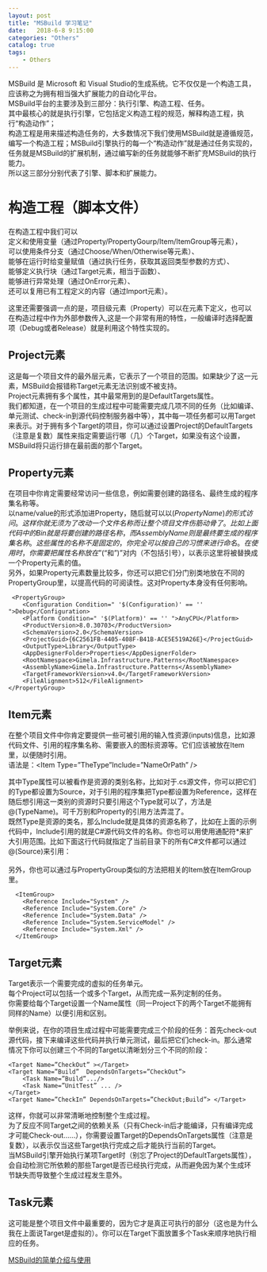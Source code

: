 ```yaml
---                  
layout: post                  
title: "MSBuild 学习笔记"                  
date:   2018-6-8 9:15:00                   
categories: "Others"                  
catalog: true                  
tags:                   
    - Others                  
---        
```

    
    
MSBuild 是 Microsoft 和 Visual Studio的生成系统。它不仅仅是一个构造工具，应该称之为拥有相当强大扩展能力的自动化平台。    
MSBuild平台的主要涉及到三部分：执行引擎、构造工程、任务。    
其中最核心的就是执行引擎，它包括定义构造工程的规范，解释构造工程，执行“构造动作”；    
构造工程是用来描述构造任务的，大多数情况下我们使用MSBuild就是遵循规范，编写一个构造工程；MSBuild引擎执行的每一个“构造动作”就是通过任务实现的，    
任务就是MSBuild的扩展机制，通过编写新的任务就能够不断扩充MSBuild的执行能力。    
所以这三部分分别代表了引擎、脚本和扩展能力。             
    
# 构造工程（脚本文件）     
    
在构造工程中我们可以    
定义和使用变量（通过Property/PropertyGourp/Item/ItemGroup等元素），    
可以使用条件分支（通过Choose/When/Otherwise等元素）、    
能够在运行时给变量赋值（通过执行任务，获取其返回类型参数的方式）、    
能够定义执行块（通过Target元素，相当于函数）、    
能够进行异常处理（通过OnError元素）、    
还可以复用已有工程定义的内容（通过Import元素）。    
    
这里还需要强调一点的是，项目级元素（Property）可以在元素下定义，也可以在构造过程中作为外部参数传入,这是一个非常有用的特性，一般编译时选择配置项（Debug或者Release）就是利用这个特性实现的。     
    
## Project元素     
    
这是每一个项目文件的最外层元素，它表示了一个项目的范围。如果缺少了这一元素，MSBuild会报错称Target元素无法识别或不被支持。     
Project元素拥有多个属性，其中最常用到的是DefaultTargets属性。    
我们都知道，在一个项目的生成过程中可能需要完成几项不同的任务（比如编译、单元测试、check-in到源代码控制服务器中等），其中每一项任务都可以用Target来表示。对于拥有多个Target的项目，你可以通过设置Project的DefaultTargets（注意是复数）属性来指定需要运行哪（几）个Target，如果没有这个设置，MSBuild将只运行排在最前面的那个Target。    
    
## Property元素    
    
在项目中你肯定需要经常访问一些信息，例如需要创建的路径名、最终生成的程序集名称等。    
以name/value的形式添加进Property，随后就可以以$(PropertyName)的形式访问。这样你就无须为了改动一个文件名称而让整个项目文件伤筋动骨了。比如上面代码中的Bin就是将要创建的路径名称，而AssemblyName则是最终要生成的程序集名称。这些属性的名称不是固定的，你完全可以按自己的习惯来进行命名。在使用时，你需要把属性名称放在”$(“和”)”对内（不包括引号），以表示这里将被替换成一个Property元素的值。     
另外，如果Property元素数量比较多，你还可以把它们分门别类地放在不同的PropertyGroup里，以提高代码的可阅读性。这对Property本身没有任何影响。    
    
	 <PropertyGroup>    
		<Configuration Condition=" '$(Configuration)' == '' ">Debug</Configuration>    
		<Platform Condition=" '$(Platform)' == '' ">AnyCPU</Platform>    
		<ProductVersion>8.0.30703</ProductVersion>    
		<SchemaVersion>2.0</SchemaVersion>    
		<ProjectGuid>{6C2561FB-4405-408F-B41B-ACE5E519A26E}</ProjectGuid>    
		<OutputType>Library</OutputType>    
		<AppDesignerFolder>Properties</AppDesignerFolder>    
		<RootNamespace>Gimela.Infrastructure.Patterns</RootNamespace>    
		<AssemblyName>Gimela.Infrastructure.Patterns</AssemblyName>    
		<TargetFrameworkVersion>v4.0</TargetFrameworkVersion>    
		<FileAlignment>512</FileAlignment>    
	</PropertyGroup>    
    
## Item元素     
在整个项目文件中你肯定要提供一些可被引用的输入性资源(inputs)信息，比如源代码文件、引用的程序集名称、需要嵌入的图标资源等。它们应该被放在Item里，以便随时引用。    
语法是：<Item Type=”TheType”Include=”NameOrPath” />    
    
其中Type属性可以被看作是资源的类别名称，比如对于.cs源文件，你可以把它们的Type都设置为Source，对于引用的程序集把Type都设置为Reference，这样在随后想引用这一类别的资源时只要引用这个Type就可以了，方法是@(TypeName)。可千万别和Property的引用方法弄混了。     
既然Type是资源的类名，那么Include就是具体的资源名称了，比如在上面的示例代码中，Include引用的就是C#源代码文件的名称。你也可以用使用通配符*来扩大引用范围。比如下面这行代码就指定了当前目录下的所有C#文件都可以通过@(Source)来引用：    
<Item Type=”Source” Include=”*.cs” />    
另外，你也可以通过与PropertyGroup类似的方法把相关的Item放在ItemGroup里。    
    
	  <ItemGroup>    
		<Reference Include="System" />    
		<Reference Include="System.Core" />    
		<Reference Include="System.Data" />    
		<Reference Include="System.ServiceModel" />    
		<Reference Include="System.Xml" />    
	  </ItemGroup>    
	      
## Target元素     
Target表示一个需要完成的虚拟的任务单元。    
每个Project可以包括一个或多个Target，从而完成一系列定制的任务。    
你需要给每个Target设置一个Name属性（同一Project下的两个Target不能拥有同样的Name）以便引用和区别。    
    
举例来说，在你的项目生成过程中可能需要完成三个阶段的任务：首先check-out源代码，接下来编译这些代码并执行单元测试，最后把它们check-in。那么通常情况下你可以创建三个不同的Target以清晰划分三个不同的阶段：    
    
	<Target Name=”CheckOut” ></Target>    
	<Target Name=”Build”  DependsOnTargets=”CheckOut”>     
		<Task Name=”Build”.../>     
		<Task Name=”UnitTest” ... />    
	</Target>    
	<Target Name=”CheckIn” DependsOnTargets=”CheckOut;Build”> </Target>    
    
这样，你就可以非常清晰地控制整个生成过程。    
为了反应不同Target之间的依赖关系（只有Check-in后才能编译，只有编译完成才可能Check-out……），你需要设置Target的DependsOnTargets属性（注意是复数），以表示仅当这些Target执行完成之后才能执行当前的Target。    
当MSBuild引擎开始执行某项Target时（别忘了Project的DefaultTargets属性），会自动检测它所依赖的那些Target是否已经执行完成，从而避免因为某个生成环节缺失而导致整个生成过程发生意外。     
    
## Task元素     
这可能是整个项目文件中最重要的，因为它才是真正可执行的部分（这也是为什么我在上面说Target是虚拟的）。你可以在Target下面放置多个Task来顺序地执行相应的任务。    
                  
[MSBuild的简单介绍与使用](https://www.cnblogs.com/shanyou/p/3452938.html)
[](http://www.infoq.com/cn/articles/MSBuild-1?utm_source=articles_about_builds&utm_medium=link&utm_campaign=builds)